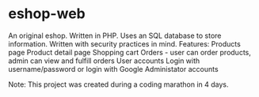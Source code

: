 # eshop-web
An original eshop. Written in PHP. Uses an SQL database to store information. Written with security practices in mind.
Features:
Products page
Product detail page
Shopping cart
Orders - user can order products, admin can view and fulfill orders
User accounts
Login with username/password or login with Google
Administator accounts



Note: This project was created during a coding marathon in 4 days. 
